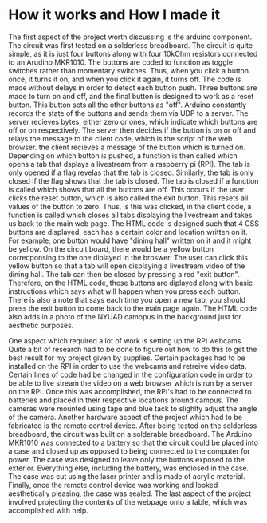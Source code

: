 # How it works and How I made it

  The first aspect of the project worth discussing is the arduino component. The circuit was first tested on a solderless breadboard. The circuit is quite simple, as it is just four buttons along with four 10kOhm resistors connected to an Arudino MKR1010. The buttons are coded to function as toggle switches rather than momentary switches. Thus, when you click a button once, it turns it on, and when you click it again, it turns off. The code is made without delays in order to detect each button push. Three buttons are made to turn on and off, and the final button is designed to work as a reset button. This button sets all the other buttons as "off". Arduino constantly records the state of the buttons and sends them via UDP to a server. The server recieves bytes, either zero or ones, which indicate which buttons are off or on respectively. The server then decides if the button is on or off and relays the message to the client code, which is the script of the web browser. the client recieves a message of the button which is turned on. Depending on which button is pushed, a function is then called which opens a tab that dsplays a livestream from a raspberry pi (RPI). The tab is only opened if a flag revelas that the tab is closed. Similarly, the tab is only closed if the flag shows that the tab is closed. The tab is closed if a function is called which shows that all the buttons are off. This occurs if the user clicks the reset button, which is also called the exit button. This resets all values of the button to zero. Thus, is this was clicked, in the client code, a function is called which closes all tabs displaying the livestream and takes us back to the main web page. The HTML code is designed such that 4 CSS buttons are displayed, each has a certain color and location written on it. For example, one button would have "dining hall" written on it and it might be yellow. On the circuit board, there would be a yellow button correcponsing to the one diplayed in the broswer. The user can click this yellow button so that a tab will open displaying a livestream video of the dining hall. The tab can then be closed by pressing a red "exit button". Therefore, on the HTML code, these buttons are diplayed along with basic instructions which says what will happen when you press each button. There is also a note that says each time you open a new tab, you should press the exit button to come back to the main page again. The HTML code also adds in a photo of the NYUAD camopus in the background just for aesthetic purposes. 
  
 One aspect which required a lot of work is setting up the RPI webcams. Quite a bit of research had to be done to figure out how to do this to get the best result for my project given by supplies. Certain packages had to be installed on the RPI in order to use the webcams and retreive video data. Certain lines of code had be changed in the configuration code in order to be able to live stream the video on a web browser which is run by a server on the RPI. Once this was accomplished, the RPI's had to be connected to batteries and placed in their respective locations around campus. The cameras were mounted using tape and blue tack to slighlty adjust the angle of the camera. Another hardware aspect of the project which had to be fabricated is the remote control device. After being tested on the solderless breadboard, the circuit was built on a solderable breadboard. The Arduino MKR1010 was connected to a battery so that the circuit could be placed into a case and closed up as opposed to being connected to the computer for power. The case was designed to leave only the buttons exposed to the exterior. Everything else, including the battery, was enclosed in the case. The case was cut using the laser printer and is made of acrylic material. Finally, once the remote control device was working and looked aesthetically pleasing, the case was sealed. The last aspect of the project involved projecting the contents of the webpage onto a table, which was accomplished with help. 

